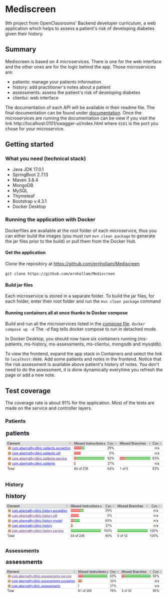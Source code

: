 # Mediscreen

9th project from OpenClassrooms' Backend developer curriculum, a web application which helps to assess a patient's risk
of developing diabetes given their history.

## Summary

Mediscreen is based on 4 microservices. There is one for the web interface and the other ones are for the logic behind
the app.
Those microservices are:

- patients: manage your patients information
- history: add practitioner's notes about a patient
- assessments: assess the patient's risk of developing diabetes
- clientui: web interface

The documentation of each API will be available in their readme file. The final documentation can be found
under [documentation](documentation/api-documentation.pdf).
Once the microservices are running the documentation can be view if you visit the
link http://localhost:0101/swagger-ui/index.html where `0101` is the port you chose for your microservice.

## Getting started

### What you need (technical stack)

- Java JDK 17.0.1
- SpringBoot 2.7.13
- Maven 3.8.4
- MongoDB
- MySQL
- Thymeleaf
- Bootstrap v.4.3.1
- Docker Desktop

### Running the application with Docker

Dockerfiles are available at the root folder of each microservice, thus you can either build the images (you must
run `mvn clean package` to generate the jar files prior to the build) or pull them
from the Docker Hub.

#### Get the application

Clone the repository at https://github.com/ernhollam/Mediscreen

`git clone https://github.com/ernhollam/Mediscreen`

#### Build jar files

Each microservice is stored in a separate folder. To build the jar files, for each folder, enter their root folder and
run the `mvn clean package` command

#### Running containers all at once thanks to Docker compose

Build and run all the microservices listed in the [compose file](docker-compose.yml).
`docker compose up -d`
The *-d* flag tells docker compose to run in detached mode.

In Docker Desktop, you should now have six containers running (ms-patients, ms-history, ms-assessments, ms-clientui,
mongodb and mysqldb).

To view the frontend, expand the app stack in Containers and select the link to `localhost:8080`⁠.
Add some patients and notes in the frontend. Notice that the risk assessment is available above patient's history of
notes.
You don't need to do the assessment, it is done dynamically everytime you refresh the page or add a new note.

## Test coverage

The coverage rate is about 91% for the application. Most of the tests are made on the service and controller layers.

### Patients

![Patients coverage](documentation/jacoco-reports/patients.png)

### History

![History coverage](documentation/jacoco-reports/history.png)

### Assessments

![Assessments coverage](documentation/jacoco-reports/assessments.png)
